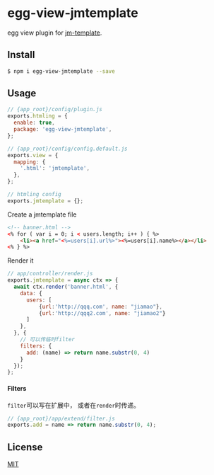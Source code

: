# egg-view-jmtemplate

egg view plugin for [jm-template].

## Install

```bash
$ npm i egg-view-jmtemplate --save
```

## Usage

```js
// {app_root}/config/plugin.js
exports.htmling = {
  enable: true,
  package: 'egg-view-jmtemplate',
};

// {app_root}/config/config.default.js
exports.view = {
  mapping: {
    '.html': 'jmtemplate',
  },
};

// htmling config
exports.jmtemplate = {};
```

Create a jmtemplate file

```html
<!-- banner.html -->
<% for ( var i = 0; i < users.length; i++ ) { %>
    <li><a href="<%=users[i].url%>"><%=users[i].name%></a></li>
<% } %>
```

Render it

```js
// app/controller/render.js
exports.jmtemplate = async ctx => {
  await ctx.render('banner.html', {
    data: {
      users: [
          {url:'http://qqq.com', name: "jiamao"},
          {url:'http://qqq2.com', name: "jiamao2"}
      ]
    },
  }, {
    // 可以传临时filter
    filters: {
      add: (name) => return name.substr(0, 4)
    }
  });
};
```

#### Filters
`filter`可以写在扩展中， 或者在`render`时传递。
```js
// {app_root}/app/extend/filter.js
exports.add = name => return name.substr(0, 4);
```

## License

[MIT](LICENSE)

[jm-template]: https://github.com/jiamao/jm-template
